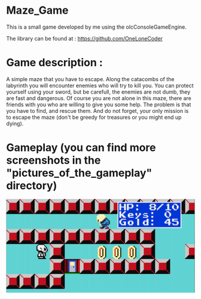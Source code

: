 # Maze_Game

This is a small game developed by me using the olcConsoleGameEngine.

The library can be found at : https://github.com/OneLoneCoder

# Game description : 
A simple maze that you have to escape. Along the catacombs of the labyrinth you will encounter enemies who will try to kill you. You can protect yourself using your sword, but be carefull, the enemies are not dumb, they are fast and dangerous. Of course you are not alone in this maze, there are friends with you who are willing to give you some help. The problem is that you have to find, and rescue them. And do not forget, your only mission is to escape the maze (don't be greedy for treasures or you might end up dying).

# Gameplay (you can find more screenshots in the "pictures_of_the_gameplay" directory)
![Small look at the game](https://github.com/MoonCake0019/Maze_Game/blob/main/pictures_of_the_gameplay/p6.png?raw=true)
